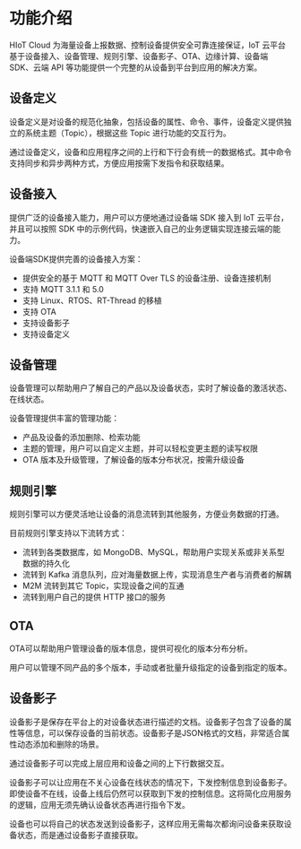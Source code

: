 # 功能介绍

HIoT Cloud 为海量设备上报数据、控制设备提供安全可靠连接保证，IoT 云平台基于设备接入、设备管理、规则引擎、设备影子、OTA、边缘计算、设备端 SDK、云端 API 等功能提供一个完整的从设备到平台到应用的解决方案。

## 设备定义

设备定义是对设备的规范化抽象，包括设备的属性、命令、事件，设备定义提供独立的系统主题（Topic），根据这些 Topic 进行功能的交互行为。

通过设备定义，设备和应用程序之间的上行和下行会有统一的数据格式。其中命令支持同步和异步两种方式，方便应用按需下发指令和获取结果。

## 设备接入

提供广泛的设备接入能力，用户可以方便地通过设备端 SDK 接入到 IoT 云平台，并且可以按照 SDK 中的示例代码，快速嵌入自己的业务逻辑实现连接云端的能力。

设备端SDK提供完善的设备接入方案：

* 提供安全的基于 MQTT 和 MQTT Over TLS 的设备注册、设备连接机制
* 支持 MQTT 3.1.1 和 5.0
* 支持 Linux、RTOS、RT-Thread 的移植
* 支持 OTA
* 支持设备影子
* 支持设备定义

## 设备管理

设备管理可以帮助用户了解自己的产品以及设备状态，实时了解设备的激活状态、在线状态。

设备管理提供丰富的管理功能：

* 产品及设备的添加删除、检索功能
* 主题的管理，用户可以自定义主题，并可以轻松变更主题的读写权限
* OTA 版本及升级管理，了解设备的版本分布状况，按需升级设备

## 规则引擎

规则引擎可以方便灵活地让设备的消息流转到其他服务，方便业务数据的打通。

目前规则引擎支持以下流转方式：

* 流转到各类数据库，如 MongoDB、MySQL，帮助用户实现关系或非关系型数据的持久化
* 流转到 Kafka 消息队列，应对海量数据上传，实现消息生产者与消费者的解耦
* M2M 流转到其它 Topic，实现设备之间的互通
* 流转到用户自己的提供 HTTP 接口的服务

## OTA

OTA可以帮助用户管理设备的版本信息，提供可视化的版本分布分析。

用户可以管理不同产品的多个版本，手动或者批量升级指定的设备到指定的版本。

## 设备影子

设备影子是保存在平台上的对设备状态进行描述的文档。设备影子包含了设备的属性等信息，可以保存设备的当前状态。设备影子是JSON格式的文档，非常适合属性动态添加和删除的场景。

通过设备影子可以完成上层应用和设备之间的上下行数据交互。

设备影子可以让应用在不关心设备在线状态的情况下，下发控制信息到设备影子。即使设备不在线，设备上线后仍然可以获取到下发的控制信息。这将简化应用服务的逻辑，应用无须先确认设备状态再进行指令下发。

设备也可以将自己的状态发送到设备影子，这样应用无需每次都询问设备来获取设备状态，而是通过设备影子直接获取。

